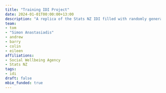 ```yaml
---
title: "Training IDI Project"
date: 2024-01-01T00:00:00+13:00
description: "A replica of the Stats NZ IDI filled with randomly generated data for use in training courses and code development."
team:
- tom
- "Simon Anastasiadis"
- andrew
- barry
- colin
- eileen
affiliations:
- Social Wellbeing Agency
- Stats NZ
tags:
- idi
draft: false
mbie_funded: true
---
```

